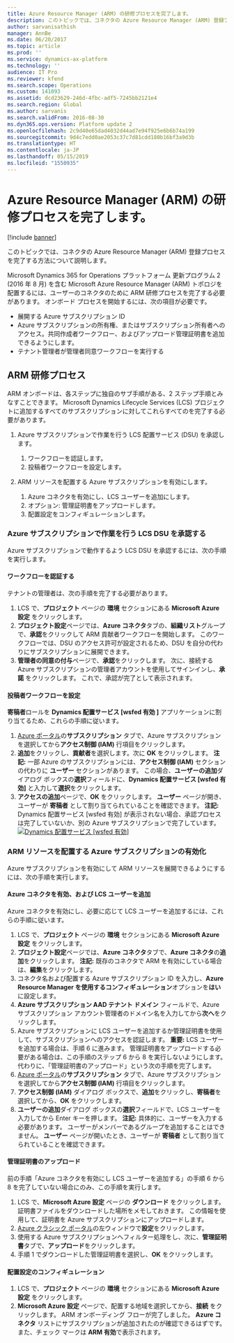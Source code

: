 ```yaml
---
title: Azure Resource Manager (ARM) の研修プロセスを完了します。
description: このトピックでは、コネクタの Azure Resource Manager (ARM) 登録プロセスを完了する方法について説明します。
author: sarvanisathish
manager: AnnBe
ms.date: 06/20/2017
ms.topic: article
ms.prod: ''
ms.service: dynamics-ax-platform
ms.technology: ''
audience: IT Pro
ms.reviewer: kfend
ms.search.scope: Operations
ms.custom: 141093
ms.assetid: dcd23629-246d-4fbc-adf5-7245bb2121e4
ms.search.region: Global
ms.author: sarvanis
ms.search.validFrom: 2016-08-30
ms.dyn365.ops.version: Platform update 2
ms.openlocfilehash: 2c9d40e65dad4032d44ad7e94f925e6b6b74a199
ms.sourcegitcommit: 9d4c7edd0ae2053c37c7d81cdd180b16bf3a9d3b
ms.translationtype: HT
ms.contentlocale: ja-JP
ms.lasthandoff: 05/15/2019
ms.locfileid: "1550935"
---
```

# <a name="complete-the-azure-resource-manager-arm-onboarding-process"></a>Azure Resource Manager (ARM) の研修プロセスを完了します。

[!include [banner](../includes/banner.md)]

このトピックでは、コネクタの Azure Resource Manager (ARM) 登録プロセスを完了する方法について説明します。 

Microsoft Dynamics 365 for Operations プラットフォーム 更新プログラム 2 (2016 年 8 月) を含む Microsoft Azure Resource Manager (ARM) トポロジを配置するには、ユーザーのコネクタのために ARM 研修プロセスを完了する必要があります。 オンボード プロセスを開始するには、次の項目が必要です。

-   展開する Azure サブスクリプション ID
-   Azure サブスクリプションの所有権、またはサブスクリプション所有者へのアクセス。共同作成者ワークフロー、およびアップロード管理証明書を追加できるようにします。
-   テナント管理者が管理者同意ワークフローを実行する

## <a name="arm-onboarding-process"></a>ARM 研修プロセス
ARM オンボードは、各ステップに独自のサブ手順がある、2 ステップ手順とみなすことできます。 Microsoft Dynamics Lifecycle Services (LCS) プロジェクトに追加するすべてのサブスクリプションに対してこれらすべてのを完了する必要があります。

1.  Azure サブスクリプションで作業を行う LCS 配置サービス (DSU) を承認します。
    1.  ワークフローを認証します。
    2.  投稿者ワークフローを設定します。

2.  ARM リソースを配置する Azure サブスクリプションを有効にします。
    1.  Azure コネクタを有効にし、LCS ユーザーを追加にします。
    2.  オプション: 管理証明書をアップロードします。
    3.  配置設定をコンフィギュレーションします。

### <a name="authorize-the-lcs-dsu-to-work-on-the-azure-subscription"></a>Azure サブスクリプションで作業を行う LCS DSU を承認する

Azure サブスクリプションで動作するよう LCS DSU を承認するには、次の手順を実行します。

#### <a name="authorize-the-workflow"></a>ワークフローを認証する

テナントの管理者は、次の手順を完了する必要があります。

1.  LCS で、**プロジェクト** ページの **環境** セクションにある **Microsoft Azure 設定** をクリックします。
2.  **プロジェクト設定**ページでは、**Azure コネクタ**タブの、**組織リスト**グループで、**承認**をクリックして ARM 貢献者ワークフローを開始します。 このワークフローでは、DSU のアクセス許可が設定されるため、DSU を自分の代わりにサブスクリプションに展開できます。
3.  **管理者の同意の付与**ページで、**承認**をクリックします。 次に、接続する Azure サブスクリプションの管理者アカウントを使用してサインインし、**承諾** をクリックします。 これで、承認が完了として表示されます。

#### <a name="set-the-contributor-workflow"></a>投稿者ワークフローを設定

**寄稿者**ロールを **Dynamics 配置サービス \[wsfed 有効 \]** アプリケーションに割り当てるため、これらの手順に従います。

1.  [Azure ポータル](https://portal.azure.com)の**サブスクリプション** タブで、Azure サブスクリプションを選択してから**アクセス制御 (IAM)** 行項目をクリックします。
2.  **追加**をクリックし、**貢献者**を選択します。次に **OK** をクリックします。 **注記:** 一部 Azure のサブスクリプションには、**アクセス制御 (IAM)** セクションの代わりに **ユーザー** セクションがあります。 この場合、**ユーザーの追加**ダイアログ ボックスの**選択**フィールドに、**Dynamics 配置サービス \[wsfed 有効\]** と入力して**選択**をクリックします。
3.  **アクセスの追加**ページで、**OK** をクリックします。 **ユーザー** ページが開き、ユーザーが **寄稿者** として割り当てられていることを確認できます。 **注記:** Dynamics 配置サービス \[wsfed 有効\] が表示されない場合、承認プロセスは完了していないか、別の Azure サブスクリプションで完了しています。 [![Dynamics 配置サービス \[wsfed 有効\]](./media/arm_redo_01-1024x407.png)](./media/arm_redo_01.png)

### <a name="enable-the-azure-subscription-to-deploy-arm-resources"></a>ARM リソースを配置する Azure サブスクリプションの有効化

Azure サブスクリプションを有効にして ARM リソースを展開できるようにするには、次の手順を実行します。

#### <a name="enable-the-azure-connector-and-add-an-lcs-user"></a>Azure コネクタを有効、および LCS ユーザーを追加

Azure コネクタを有効にし、必要に応じて LCS ユーザーを追加するには、これらの手順に従います。

1.  LCS で、**プロジェクト** ページの **環境** セクションにある **Microsoft Azure 設定** をクリックします。
2.  **プロジェクト設定**ページでは、**Azure コネクタ**タブで、**Azure コネクタ**の**追加**をクリックします。 **注記:** 既存のコネクタで ARM を有効にしている場合は、**編集**をクリックします。
3.  コネクタ名および配置する Azure サブスクリプション ID を入力し、**Azure Resource Manager を使用するコンフィギュレーション**オプションを**はい**に設定します。
4.  **Azure サブスクリプション AAD テナント ドメイン** フィールドで、Azure サブスクリプション アカウント管理者のドメイン名を入力してから**次へ**をクリックします。
5.  Azure サブスクリプションに LCS ユーザーを追加するか管理証明書を使用して、サブスクリプションへのアクセスを認証します。 **重要:** LCS ユーザーを追加する場合は、手順 6 に進みます。 管理証明書をアップロードする必要がある場合は、この手順のステップ 6 から 8 を実行しないようにします。 代わりに、「管理証明書のアップロード」という次の手順を完了します。
6.  [Azure ポータル](https://portal.azure.com)の**サブスクリプション** タブで、Azure サブスクリプションを選択してから**アクセス制御 (IAM)** 行項目をクリックします。
7.  **アクセス制御 (IAM)** ダイアログ ボックスで、**追加**をクリックし、**寄稿者**を選択してから、**OK** をクリックします。
8.  **ユーザーの追加**ダイアログ ボックスの**選択**フィールドで、LCS ユーザーを入力してから Enter キーを押します。 **注記:** 具体的に、ユーザーを入力する必要があります。 ユーザーがメンバーであるグループを追加することはできません。 **ユーザー** ページが開いたとき、ユーザーが **寄稿者** として割り当てられていることを確認できます。

#### <a name="upload-the-management-certificate"></a>管理証明書のアップロード

前の手順「Azure コネクタを有効にし LCS ユーザーを追加する」の手順 6 から 8 を完了していない場合にのみ、この手順を実行します。

1.  LCS で、**Microsoft Azure 設定** ページの **ダウンロード** をクリックします。 証明書ファイルをダウンロードした場所をメモしておきます。 この情報を使用して、証明書を Azure サブスクリプションにアップロードします。
2.  [Azure クラシック ポータル](https://manage.windowsazure.com/)の左ウィンドウで**設定**をクリックします。
3.  使用する Azure サブスクリプションへフィルター処理をし、次に、**管理証明書**タブで、**アップロード**をクリックします。
4.  手順 1 でダウンロードした管理証明書を選択し、**OK** をクリックします。

#### <a name="configure-deployment-settings"></a>配置設定のコンフィギュレーション

1.  LCS で、**プロジェクト** ページの **環境** セクションにある **Microsoft Azure 設定** をクリックします。
2.  **Microsoft Azure 設定** ページで、配置する地域を選択してから、**接続** をクリックします。 ARM オンボーディング フローが完了しました。 **Azure コネクタ** リストにサブスクリプションが追加されたのが確認できるはずです。 また、チェック マークは **ARM 有効**で表示されます。




